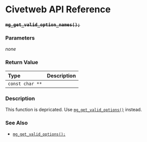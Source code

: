 # Civetweb API Reference

### ~~`mg_get_valid_option_names();`~~

### Parameters

*none*

### Return Value

| Type | Description |
| :--- | :--- |
|`const char **`||

### Description

This function is depricated. Use [`mg_get_valid_options()`](mg_get_valid_options.md) instead.

### See Also

* [`mg_get_valid_options();`](mg_get_valid_options.md)
